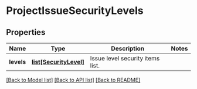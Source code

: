 # ProjectIssueSecurityLevels

## Properties
Name | Type | Description | Notes
------------ | ------------- | ------------- | -------------
**levels** | [**list[SecurityLevel]**](SecurityLevel.md) | Issue level security items list. | 

[[Back to Model list]](../README.md#documentation-for-models) [[Back to API list]](../README.md#documentation-for-api-endpoints) [[Back to README]](../README.md)

